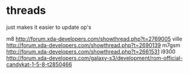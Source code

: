 threads
=======

just makes it easier to update op's

m8 
http://forum.xda-developers.com/showthread.php?t=2769005
ville
http://forum.xda-developers.com/showthread.php?t=2690139
m7gsm
http://forum.xda-developers.com/showthread.php?t=2661531
i9300
http://forum.xda-developers.com/galaxy-s3/development/rom-official-candykat-1-5-8-t2850466
